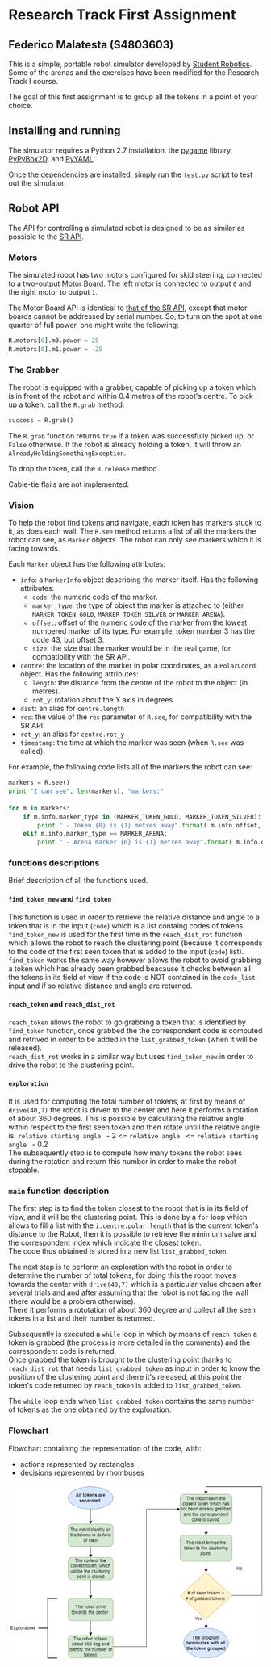 Research Track First Assignment
================================

Federico Malatesta (S4803603)
---------------

This is a simple, portable robot simulator developed by [Student Robotics](https://studentrobotics.org).
Some of the arenas and the exercises have been modified for the Research Track I course.

The goal of this first assignment is to group all the tokens in a point of your choice.

Installing and running
----------------------

The simulator requires a Python 2.7 installation, the [pygame](http://pygame.org/) library, [PyPyBox2D](https://pypi.python.org/pypi/pypybox2d/2.1-r331), and [PyYAML](https://pypi.python.org/pypi/PyYAML/).

Once the dependencies are installed, simply run the `test.py` script to test out the simulator.


Robot API
---------

The API for controlling a simulated robot is designed to be as similar as possible to the [SR API][sr-api].

### Motors ###

The simulated robot has two motors configured for skid steering, connected to a two-output [Motor Board](https://studentrobotics.org/docs/kit/motor_board). The left motor is connected to output `0` and the right motor to output `1`.

The Motor Board API is identical to [that of the SR API](https://studentrobotics.org/docs/programming/sr/motors/), except that motor boards cannot be addressed by serial number. So, to turn on the spot at one quarter of full power, one might write the following:

```python
R.motors[0].m0.power = 25
R.motors[0].m1.power = -25
```

### The Grabber ###

The robot is equipped with a grabber, capable of picking up a token which is in front of the robot and within 0.4 metres of the robot's centre. To pick up a token, call the `R.grab` method:

```python
success = R.grab()
```

The `R.grab` function returns `True` if a token was successfully picked up, or `False` otherwise. If the robot is already holding a token, it will throw an `AlreadyHoldingSomethingException`.

To drop the token, call the `R.release` method.

Cable-tie flails are not implemented.

### Vision ###

To help the robot find tokens and navigate, each token has markers stuck to it, as does each wall. The `R.see` method returns a list of all the markers the robot can see, as `Marker` objects. The robot can only see markers which it is facing towards.

Each `Marker` object has the following attributes:

* `info`: a `MarkerInfo` object describing the marker itself. Has the following attributes:
  * `code`: the numeric code of the marker.
  * `marker_type`: the type of object the marker is attached to (either `MARKER_TOKEN_GOLD`, `MARKER_TOKEN_SILVER` or `MARKER_ARENA`).
  * `offset`: offset of the numeric code of the marker from the lowest numbered marker of its type. For example, token number 3 has the code 43, but offset 3.
  * `size`: the size that the marker would be in the real game, for compatibility with the SR API.
* `centre`: the location of the marker in polar coordinates, as a `PolarCoord` object. Has the following attributes:
  * `length`: the distance from the centre of the robot to the object (in metres).
  * `rot_y`: rotation about the Y axis in degrees.
* `dist`: an alias for `centre.length`
* `res`: the value of the `res` parameter of `R.see`, for compatibility with the SR API.
* `rot_y`: an alias for `centre.rot_y`
* `timestamp`: the time at which the marker was seen (when `R.see` was called).

For example, the following code lists all of the markers the robot can see:

```python
markers = R.see()
print "I can see", len(markers), "markers:"

for m in markers:
    if m.info.marker_type in (MARKER_TOKEN_GOLD, MARKER_TOKEN_SILVER):
        print " - Token {0} is {1} metres away".format( m.info.offset, m.dist )
    elif m.info.marker_type == MARKER_ARENA:
        print " - Arena marker {0} is {1} metres away".format( m.info.offset, m.dist )
```

[sr-api]: https://studentrobotics.org/docs/programming/sr/

### functions descriptions ###
Brief description of all the functions used.

#### `find_token_new` and `find_token` ####
This function is used in order to retrieve the relative distance and angle to a token that is in the input (`code`) which is a list containg codes of tokens.  
`find_token_new` is used for the first time in the `reach_dist_rot` function which allows the robot to reach the clustering point (because it corresponds to the code of the first seen token that is added to the  input (`code`) list).  
`find_token` works the same way however allows the robot to avoid grabbing a token which has already been grabbed beacause it checks between all the tokens in its field of view if the code is NOT contained in the `code_list` input and if so relative distance and angle are returned.

#### `reach_token` and `reach_dist_rot` ####
`reach_token` allows the robot to go grabbing a token that is identified by `find_token` function, once grabbed the the correspondent code is computed and retrived in order to be added in the `list_grabbed_token` (when it will be released).  
`reach_dist_rot` works in a similar way but uses `find_token_new` in order to drive the robot to the clustering point.

#### `exploration` ####
It is used for computing the total number of tokens, at first by means of `drive(40,7)` the robot is dirven to the center and here it performs a rotation of about 360 degrees.
This is possible by calculating the relative angle within respect to the first seen token and then rotate untill the relative angle is: `relative starting angle ` - 2 <=  `relative angle ` <=  `relative starting angle ` - 0.2  
The subsequently step is to compute how many tokens the robot sees during the rotation and return this number in order to make the robot stopable.

### `main` function description ### 
The first step is to find the token closest to the robot that is in its field of view, and it will be the clustering point. This is done by a `for` loop which allows to fill a list with the `i.centre.polar.length` that is the current token's distance to the Robot, then it is possible to retrieve the minimum value and the correspondent index which indicate the closest token.  
The code thus obtained is stored in a new list `list_grabbed_token`. 

The next step is to perform an exploration with the robot in order to determine the number of total tokens, for doing this the robot moves towards the center with `drive(40,7)` which is a particular value chosen after several trials and and after assuming that the robot is not facing the wall (there would be a problem otherwise).  
There it performs a rototation of about 360 degree and collect all the seen tokens in a list and their number is returned.

Subsequently is executed a `while` loop in which by means of `reach_token` a token is grabbed (the process is more detailed in the comments) and the correspondent code is returned.  
Once grabbed the token is brought to the clustering point thanks to `reach_dist_rot` that needs `list_grabbed_token` as input in order to know the position of the clustering point and there it's released, at this point the token's code returned by `reach_token` is added to `list_grabbed_token`. 

The `while` loop ends when `list_grabbed_token` contains the same number of tokens as the one obtained by the exploration.


### Flowchart ###
Flowchart containing the representation of the code, with:
- actions represented by rectangles
- decisions represented by rhombuses

[![Flowchart.drawio.png](https://github.com/FedeMala00/Research_track_ass1/blob/main/Flowchart.drawio.png)](https://viewer.diagrams.net/?tags=%7B%7D&highlight=0000ff&edit=_blank&layers=1&nav=1&title=Flowchart.drawio.png#R7VrbdqM2FP0aP04WiIvtx9hx08tMmq5Mm6YvXQKEUUdIVMixPV9fCQSYS2ySjGMP6UuCDpJAZ599tHXwyJrHm2sOk%2BgTCxAZASPYjKyrEQCm4Rjyn7Jsc4tjg9yw5DjQnSrDHf6KipHausIBSmsdBWNE4KRu9BmlyBc1G%2BScrevdQkbqT03gErUMdz4kbes9DkSUWydgXNl%2FRHgZFU823Wl%2BJ4ZFZ72SNIIBW%2B%2BYrMXImnPGRH4Vb%2BaIKOcVfrn%2FaXtPPn5xr3%2F%2BLf0X%2Fj775fPNHx%2FyyX54zpByCRxR8eKpF%2F5qfjtFN0I4f336dTPbPNyvP7h6aWJb%2BAsF0n26ybiI2JJRSBaVdcbZigZIzWrIVtXnI2OJNJrS%2BA8SYqtjAa4Ek6ZIxETf7bkcveyUrbiP9qxBwyMgXyKxp5%2BT91ML3AkN7axrxGIk%2BFZ24IhAgR%2Fr8QN1GC7LfpWr5YX29jM8r9%2F6EZKVftLnCKmnM08GlBosvYND9UIwm01ktwX7gmiq7lP1R6jLECNJCmCwUE2I0boFagWZ8v86wgLdJTDz6lrSvg5PiAmZM8J4NtYKHDQJbGlPBZcP37kzAZ7lus8G9BFxgTZ7IdB3gaG9pHOPOdHtdcVks6BntMNi1zgSatYA%2BFJk4UN8Mc6KL0XwVHwZAZfI95958mKpLi5znhQMkf5S7kDScVBI%2FwMXxirUqZcmmVfz4fJtyhna6BIiNyr0fNJANAn9LtK4%2FgR54RuS5vScmZ6CNNKrfPunGn%2FhFM0HPV3WuNrUWlvd%2BsZkc3qSzTwvtjlP7E6%2B1IfFTpNvSD5hKUpFQbwRmKtYi7AfZTGXPcpDO91XqUAc06XyMsM02%2BvSLDwYVywd5tYFxqem4fRwAl1sEukhGV6MvihbSt%2BIOiB1x1NGUQMlbYIEL6ls%2BhIGJO0z5WksVfylvhHjICBP5eF6sjgWpHYdUdtuIzrpANQ%2BFqAm6ED0%2B1cnfeW8aZ5VxjQPCfqAq3dQaXINeZBWGTEP%2BRbfhpkHrZPLETA5rRypiZFKm7yNHDH7in9zfF7sasv%2FOrs4E1LkZ7LfYytlsVQEGQFSQgPSoH6kzqlHV7GnqKf1jD44DJN49smJZ7ZFZcvZuZ%2BKQh1oiIkIJqpfvFmqWuVFSNjajyAXF5BShb%2FULX%2BDHTVBUKj0CIEeIrcsxZmwsa54vthZJj8RXzxK16cv2s36w1G6ek8edDrQMI%2BXB42W99%2FPsaxIb4fz4PS88uD4UB5EMDt5PXE4K09mEVS5kmZjPJTdgkQODtRaJL08T53FdOLUkzHOUZowqtJodRbMD2%2FwsavCMoxU6jTLkEZHKrU7yDs5GncHofSnPTkIzkzpt0%2FSdQ56qrxRCfyCetKd%2B6og74M75XfBQ9wZH4s71vgd73ugr%2F633LPiHGjrfxm9hXJPkSaYrvxnHYyyvMWrglU5pNriilGH%2BBex2Fulz%2BZeGIbA7%2FwSELie67wl96y%2B3DOBcyzydeHYZCMNLtWH%2F1FZHdzx7mtKfQdj%2BYAWL2y9Q14%2F4VaXuTUsbqOQaI1BfYqcxXpU5fDWROPmmaI5Uc7y1kQZcuWyXwFmnwLkwME8iMFLwWxqx2Njaf2PpTPeD8H3AmW7znLDWmAO%2B1uNazVk58RpbX1uRyRZR1Odbge%2FGp%2Ff8lNEwpkUJ7FSJojHmOqy5hqLaNTxW6BMy7BVkh2%2FB%2FmDBsesY2m7HTKmq5J5tON3sYHvgPmA2pXjYVPMaWQ5G7RheVOK2T3qyztbmE9gmmJ%2FeLuYO71wvsk%2B1p6prHy9eiuTzeqXs3n36vfH1uI%2F)

